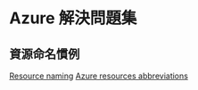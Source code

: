 # Azure 解決問題集

## 資源命名慣例

[Resource naming][1]
[Azure resources abbreviations][2]

[1]: https://learn.microsoft.com/en-us/azure/cloud-adoption-framework/ready/azure-best-practices/resource-naming
[2]: https://learn.microsoft.com/en-us/azure/cloud-adoption-framework/ready/azure-best-practices/resource-abbreviations
